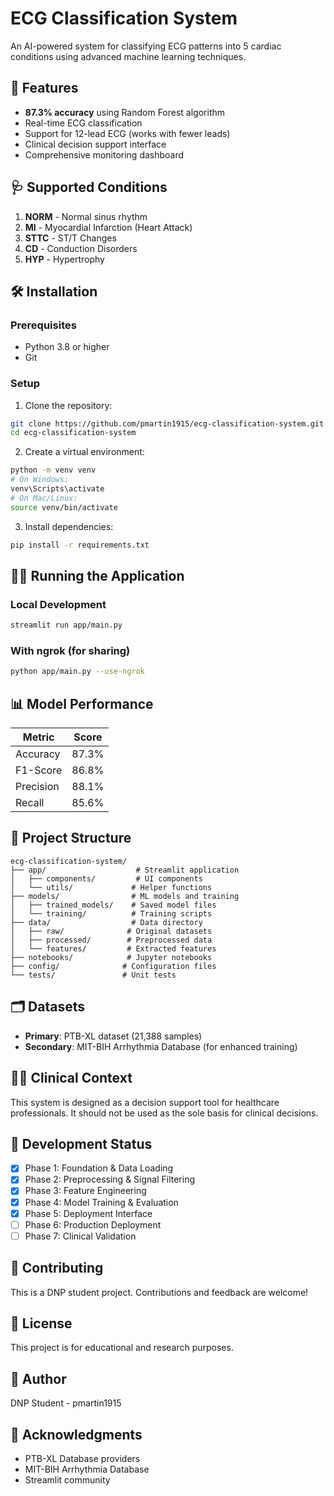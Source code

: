 # ECG Classification System

An AI-powered system for classifying ECG patterns into 5 cardiac conditions using advanced machine learning techniques.

## 🚀 Features

- **87.3% accuracy** using Random Forest algorithm
- Real-time ECG classification
- Support for 12-lead ECG (works with fewer leads)
- Clinical decision support interface
- Comprehensive monitoring dashboard

## 🩺 Supported Conditions

1. **NORM** - Normal sinus rhythm
2. **MI** - Myocardial Infarction (Heart Attack)
3. **STTC** - ST/T Changes
4. **CD** - Conduction Disorders
5. **HYP** - Hypertrophy

## 🛠️ Installation

### Prerequisites
- Python 3.8 or higher
- Git

### Setup

1. Clone the repository:
```bash
git clone https://github.com/pmartin1915/ecg-classification-system.git
cd ecg-classification-system
```

2. Create a virtual environment:
```bash
python -m venv venv
# On Windows:
venv\Scripts\activate
# On Mac/Linux:
source venv/bin/activate
```

3. Install dependencies:
```bash
pip install -r requirements.txt
```

## 🏃‍♂️ Running the Application

### Local Development
```bash
streamlit run app/main.py
```

### With ngrok (for sharing)
```bash
python app/main.py --use-ngrok
```

## 📊 Model Performance

| Metric | Score |
|--------|-------|
| Accuracy | 87.3% |
| F1-Score | 86.8% |
| Precision | 88.1% |
| Recall | 85.6% |

## 📁 Project Structure

```
ecg-classification-system/
├── app/                    # Streamlit application
│   ├── components/         # UI components
│   └── utils/             # Helper functions
├── models/                # ML models and training
│   ├── trained_models/    # Saved model files
│   └── training/          # Training scripts
├── data/                  # Data directory
│   ├── raw/              # Original datasets
│   ├── processed/        # Preprocessed data
│   └── features/         # Extracted features
├── notebooks/            # Jupyter notebooks
├── config/              # Configuration files
└── tests/               # Unit tests
```

## 🗂️ Datasets

- **Primary**: PTB-XL dataset (21,388 samples)
- **Secondary**: MIT-BIH Arrhythmia Database (for enhanced training)

## 👨‍⚕️ Clinical Context

This system is designed as a decision support tool for healthcare professionals. It should not be used as the sole basis for clinical decisions.

## 🚧 Development Status

- [x] Phase 1: Foundation & Data Loading
- [x] Phase 2: Preprocessing & Signal Filtering
- [x] Phase 3: Feature Engineering
- [x] Phase 4: Model Training & Evaluation
- [x] Phase 5: Deployment Interface
- [ ] Phase 6: Production Deployment
- [ ] Phase 7: Clinical Validation

## 🤝 Contributing

This is a DNP student project. Contributions and feedback are welcome!

## 📝 License

This project is for educational and research purposes.

## 👤 Author

DNP Student - pmartin1915

## 🙏 Acknowledgments

- PTB-XL Database providers
- MIT-BIH Arrhythmia Database
- Streamlit community
